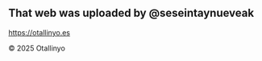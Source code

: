 That web was uploaded by @seseintaynueveak
------------------------------------------
https://otallinyo.es

© 2025 Otallinyo 

